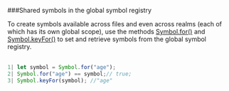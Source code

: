 ###Shared symbols in the global symbol registry

To create symbols available across files and 
even across realms (each of which has its own global scope), 
use the methods [Symbol.for()](https://developer.mozilla.org/en-US/docs/Web/JavaScript/Reference/Global_Objects/Symbol/for) and [Symbol.keyFor()](https://developer.mozilla.org/en-US/docs/Web/JavaScript/Reference/Global_Objects/Symbol/keyFor) to set and retrieve symbols 
from the global symbol registry.
<br>
<br>
```javascript
1| let symbol = Symbol.for("age");
2| Symbol.for("age") == symbol;// true;
3| Symbol.keyFor(symbol); //"age"
```